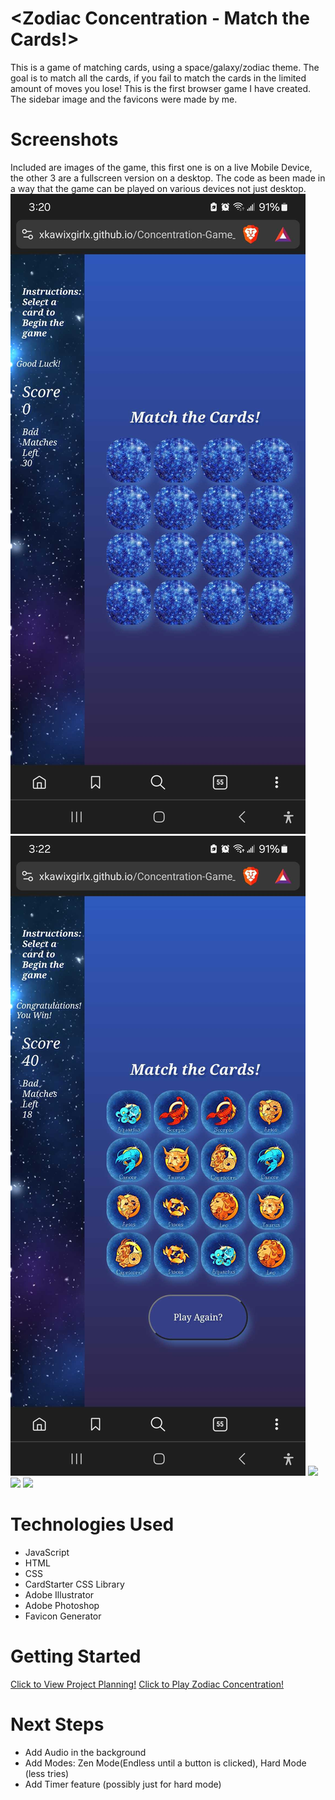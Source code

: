 # <Zodiac Concentration - Match the Cards!>
This is a game of matching cards, using a space/galaxy/zodiac theme. The goal is to match all the cards, if you fail to match the cards in the limited amount of moves you lose! This is the first browser game I have created. The sidebar image and the favicons were made by me. 


# Screenshots
Included are images of the game, this first one is on a live Mobile Device, the other 3 are a fullscreen version on a desktop. The code as been made in a way that the game can be played on various devices not just desktop. 
<img src="Screenshots/Screenshot_20240404_152042_Brave.jpg">
<img src="Screenshots/Screenshot_20240404_152206_Brave.jpg">
<img src="Screenshots/Screenshot 2024-04-04 at 2.40.48 PM.png">
<img src="Screenshots/Screenshot 2024-04-04 at 2.41.45 PM.png">
<img src="Screenshots/Screenshot 2024-04-04 at 2.42.33 PM.png">

# Technologies Used

- JavaScript
- HTML
- CSS
- CardStarter CSS Library
- Adobe Illustrator
- Adobe Photoshop
- Favicon Generator

# Getting Started

[Click to View Project Planning!](https://github.com/xkawixgirlx/Concentration-Game_1/tree/main/Planning/Project_1%20Inspo)
[Click to Play Zodiac Concentration!](https://xkawixgirlx.github.io/Concentration-Game_1/)

# Next Steps

- Add Audio in the background
- Add Modes: Zen Mode(Endless until a button is clicked), Hard Mode (less tries)
- Add Timer feature (possibly just for hard mode)